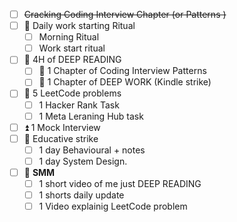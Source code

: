 - [ ] ~~Cracking Coding Interview Chapter (or Patterns )~~
- [ ] 🔼 Daily work starting Ritual 
	- [ ] Morning Ritual 
	- [ ] Work start ritual 
- [ ] 🔺 4H of DEEP READING
	- [ ]  🔺  1 Chapter of Coding Interview Patterns 
	- [ ] 🔼 1 Chapter of DEEP WORK (Kindle strike)
- [ ] 🔺 5 LeetCode problems 
	- [ ] 1 Hacker Rank Task
	- [ ] 1 Meta Leraning Hub task 
- [ ] ⏫  1 Mock Interview 
- [ ] 🔺 Educative strike
	- [ ] 1 day Behavioural + notes 
	- [ ] 1 day System Design. 
- [ ] 🔼 **SMM** 
	- [ ] 1 short video of me just DEEP READING
	- [ ] 1 shorts daily update  
	- [ ] 1 Video explainig LeetCode problem 